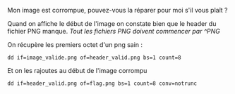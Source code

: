 Mon image est corrompue, pouvez-vous la réparer pour moi s'il vous plaît ?

Quand on affiche le début de l'image on constate bien que le header du fichier PNG manque.
*Tout les fichiers PNG doivent commencer par ^PNG*

On récupère les premiers octet d'un png sain :
```
dd if=image_valide.png of=header_valid.png bs=1 count=8
```

Et on les rajoutes au début de l'image corrompu
```
dd if=header_valid.png of=flag.png bs=1 count=8 conv=notrunc
```